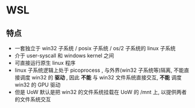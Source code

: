 # WSL

## 特点

- 一套独立于 win32 子系统 / posix 子系统 / os/2 子系统的 linux 子系统
- 介于 user-syscall 和 windows kernel 之间
- 可直接运行原生 linux 程序
- linux 子系统逻辑上处于 picoprocess , 与外界(win32 子系统等)隔离, 不能直接调度 win32 的 **驱动** , 因此 **不能** 与 win32 文件系统直接交互, **不能** 调度 win32 的 GPU 驱动
- 但是 UoW 默认是把 win32 的文件系统挂载在 UoW 的 /mnt 上, 以提供两者的文件系统交互
